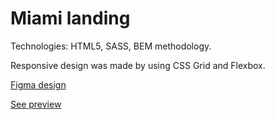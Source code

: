 # Miami landing
Technologies: HTML5, SASS, BEM methodology.

Responsive design was made by using CSS Grid and Flexbox.

[Figma design](https://www.figma.com/file/nHz8bflIwJaWP3P99vKTH5/miami_home_new?node-id=0%3A2)

[See preview](https://artur-shpontak.github.io/layout_miami/)
